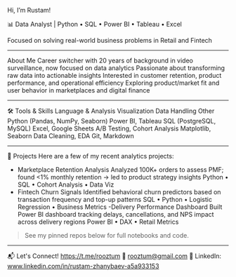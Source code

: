 Hi, I’m Rustam!

📊 Data Analyst | Python • SQL • Power BI • Tableau • Excel

Focused on solving real-world business problems in Retail and Fintech

---
About Me
Career switcher with 20 years of background in video surveillance, now focused on data analytics
Passionate about transforming raw data into actionable insights
Interested in customer retention, product performance, and operational efficiency
Exploring product/market fit and user behavior in marketplaces and digital finance

---
🛠️ Tools & Skills
Language & Analysis	Visualization	Data Handling	Other
Python (Pandas, NumPy, Seaborn)	Power BI, Tableau	SQL (PostgreSQL, MySQL)	Excel, Google Sheets
A/B Testing, Cohort Analysis	Matplotlib, Seaborn	Data Cleaning, EDA	Git, Markdown

---
📂 Projects
Here are a few of my recent analytics projects:
- Marketplace Retention Analysis
Analyzed 100K+ orders to assess PMF; found <1% monthly retention → led to product strategy insights
Python • SQL • Cohort Analysis • Data Viz
- Fintech Churn Signals
Identified behavioral churn predictors based on transaction frequency and top-up patterns
SQL • Python • Logistic Regression • Business Metrics
-Delivery Performance Dashboard
Built Power BI dashboard tracking delays, cancellations, and NPS impact across delivery regions
Power BI • DAX • Retail Metrics

> See my pinned repos below for full notebooks and code.
---
📬 Let's Connect!
https://t.me/rooztum
📧 rooztum@gmail.com
💼 LinkedIn: www.linkedin.com/in/rustam-zhanybaev-a5a933153

